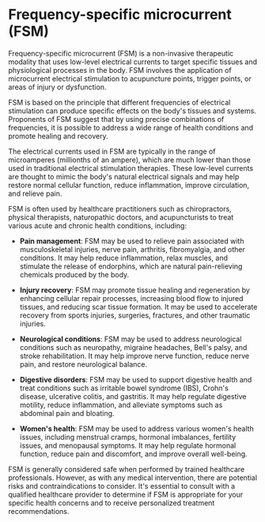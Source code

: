 # Frequency-specific microcurrent (FSM) 

Frequency-specific microcurrent (FSM) is a non-invasive therapeutic modality that uses low-level electrical currents to target specific tissues and physiological processes in the body. FSM involves the application of microcurrent electrical stimulation to acupuncture points, trigger points, or areas of injury or dysfunction.

FSM is based on the principle that different frequencies of electrical stimulation can produce specific effects on the body's tissues and systems. Proponents of FSM suggest that by using precise combinations of frequencies, it is possible to address a wide range of health conditions and promote healing and recovery.

The electrical currents used in FSM are typically in the range of microamperes (millionths of an ampere), which are much lower than those used in traditional electrical stimulation therapies. These low-level currents are thought to mimic the body's natural electrical signals and may help restore normal cellular function, reduce inflammation, improve circulation, and relieve pain.

FSM is often used by healthcare practitioners such as chiropractors, physical therapists, naturopathic doctors, and acupuncturists to treat various acute and chronic health conditions, including:

* **Pain management**: FSM may be used to relieve pain associated with musculoskeletal injuries, nerve pain, arthritis, fibromyalgia, and other conditions. It may help reduce inflammation, relax muscles, and stimulate the release of endorphins, which are natural pain-relieving chemicals produced by the body.

* **Injury recovery**: FSM may promote tissue healing and regeneration by enhancing cellular repair processes, increasing blood flow to injured tissues, and reducing scar tissue formation. It may be used to accelerate recovery from sports injuries, surgeries, fractures, and other traumatic injuries.

* **Neurological conditions**: FSM may be used to address neurological conditions such as neuropathy, migraine headaches, Bell's palsy, and stroke rehabilitation. It may help improve nerve function, reduce nerve pain, and restore neurological balance.

* **Digestive disorders**: FSM may be used to support digestive health and treat conditions such as irritable bowel syndrome (IBS), Crohn's disease, ulcerative colitis, and gastritis. It may help regulate digestive motility, reduce inflammation, and alleviate symptoms such as abdominal pain and bloating.

* **Women's health**: FSM may be used to address various women's health issues, including menstrual cramps, hormonal imbalances, fertility issues, and menopausal symptoms. It may help regulate hormonal function, reduce pain and discomfort, and improve overall well-being.

FSM is generally considered safe when performed by trained healthcare professionals. However, as with any medical intervention, there are potential risks and contraindications to consider. It's essential to consult with a qualified healthcare provider to determine if FSM is appropriate for your specific health concerns and to receive personalized treatment recommendations.
